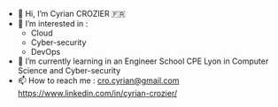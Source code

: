- 👋 Hi, I’m Cyrian CROZIER 🇫🇷
- 👀 I’m interested in :
    - Cloud
    - Cyber-security
    - DevOps
- 🌱 I’m currently learning in an Engineer School CPE Lyon in Computer Science and Cyber-security
- 📫 How to reach me : cro.cyrian@gmail.com
                        https://www.linkedin.com/in/cyrian-crozier/
 

<!---
c-crozier/c-crozier is a ✨ special ✨ repository because its `README.md` (this file) appears on your GitHub profile.
You can click the Preview link to take a look at your changes.
--->
